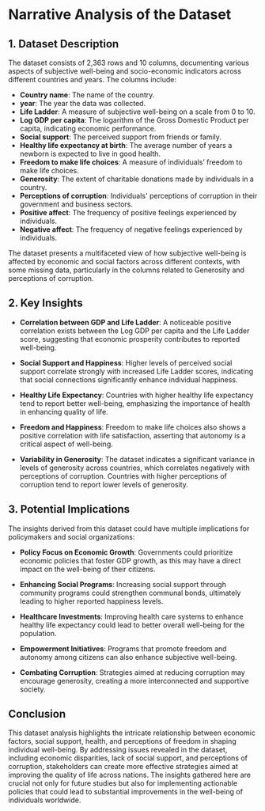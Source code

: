 # Narrative Analysis of the Dataset

## 1. Dataset Description

The dataset consists of 2,363 rows and 10 columns, documenting various aspects of subjective well-being and socio-economic indicators across different countries and years. The columns include:

- **Country name**: The name of the country.
- **year**: The year the data was collected.
- **Life Ladder**: A measure of subjective well-being on a scale from 0 to 10.
- **Log GDP per capita**: The logarithm of the Gross Domestic Product per capita, indicating economic performance.
- **Social support**: The perceived support from friends or family.
- **Healthy life expectancy at birth**: The average number of years a newborn is expected to live in good health.
- **Freedom to make life choices**: A measure of individuals’ freedom to make life choices.
- **Generosity**: The extent of charitable donations made by individuals in a country.
- **Perceptions of corruption**: Individuals' perceptions of corruption in their government and business sectors.
- **Positive affect**: The frequency of positive feelings experienced by individuals.
- **Negative affect**: The frequency of negative feelings experienced by individuals.

The dataset presents a multifaceted view of how subjective well-being is affected by economic and social factors across different contexts, with some missing data, particularly in the columns related to Generosity and perceptions of corruption.

## 2. Key Insights

- **Correlation between GDP and Life Ladder**: A noticeable positive correlation exists between the Log GDP per capita and the Life Ladder score, suggesting that economic prosperity contributes to reported well-being.
  
- **Social Support and Happiness**: Higher levels of perceived social support correlate strongly with increased Life Ladder scores, indicating that social connections significantly enhance individual happiness.

- **Healthy Life Expectancy**: Countries with higher healthy life expectancy tend to report better well-being, emphasizing the importance of health in enhancing quality of life.

- **Freedom and Happiness**: Freedom to make life choices also shows a positive correlation with life satisfaction, asserting that autonomy is a critical aspect of well-being.

- **Variability in Generosity**: The dataset indicates a significant variance in levels of generosity across countries, which correlates negatively with perceptions of corruption. Countries with higher perceptions of corruption tend to report lower levels of generosity.

## 3. Potential Implications

The insights derived from this dataset could have multiple implications for policymakers and social organizations:

- **Policy Focus on Economic Growth**: Governments could prioritize economic policies that foster GDP growth, as this may have a direct impact on the well-being of their citizens.

- **Enhancing Social Programs**: Increasing social support through community programs could strengthen communal bonds, ultimately leading to higher reported happiness levels.

- **Healthcare Investments**: Improving health care systems to enhance healthy life expectancy could lead to better overall well-being for the population.

- **Empowerment Initiatives**: Programs that promote freedom and autonomy among citizens can also enhance subjective well-being.

- **Combating Corruption**: Strategies aimed at reducing corruption may encourage generosity, creating a more interconnected and supportive society.

## Conclusion

This dataset analysis highlights the intricate relationship between economic factors, social support, health, and perceptions of freedom in shaping individual well-being. By addressing issues revealed in the dataset, including economic disparities, lack of social support, and perceptions of corruption, stakeholders can create more effective strategies aimed at improving the quality of life across nations. The insights gathered here are crucial not only for future studies but also for implementing actionable policies that could lead to substantial improvements in the well-being of individuals worldwide.